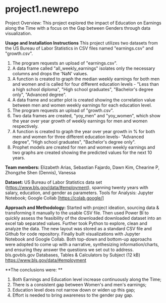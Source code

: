 # project1.newrepo
Project Overview:
This project explored the impact of Education on Earnings along the Time with a focus on the Gap between Genders through data visualization. 

**Usage and Installation Instructions**
This project utilizes two datasets from the US Bureau of Labor Statistics in CSV files named "earnings.csv" and "growth.csv".
1) The program requests an upload of "earnings.csv".
2) A data frame called "all_weekly_earnings" isolates only the necessary columns and drops the 'NaN' values.
3) A function is created to graph the median weekly earnings for both men and women and is called for four different education levels - "Less than a high school diploma", "High school graduates", "Bachelor's degree only", "Advanced degree".
4) A data frame and scatter plot is created showing the correlation value between men and women weekly earnings for each education level.
5) The program requests an upload of "growth.csv".
6) Two data frames are created, "yoy_men" and "yoy_women", which show the year over year growth of weekly earnings for men and women respectively.
7) A function is created to graph the year over year growth in % for both men and women for three different education levels- "Advanced degree", "High school graduates", "Bachelor's degree only".
8) Prophet models are created for men and women weekly earnings and two graphs are created showing the predicted values for the next 10 years.

**Team members:**
Elizabeth Arias, Sebastian Fajardo, Dawn Kim, Chearine P, Zhongzhe Shen (Dennis), Vanessa

**Dataset:**
US Bureau of Labor Statistics data set (https://www.bls.gov/data/#employment), spanning twenty years with salary, education, and gender as parameters.
Tools for Analysis:
Jupyter Notebook; Google Collab [https://colab.google/]

**Approach and Methodology:**
Started with project ideation, sourcing data & transforming it manually to the usable CSV file.  Then used Power BI to quickly assess the feasibility of the downloaded
downloaded dataset into an excel tab separated values. Further took Python to explore, clean and analyze the data. The new layout was stored as a standard
CSV file and Github for code repository. Finally built visualizations with Jupyter Notebook and Google Collab. Both top-down and bottom-up approachs were
adopted to come up with a narrative, synthesizing information/charts, and ensuring they answer the questions we set out to address.
bls.govbls.gov
Databases, Tables & Calculators by Subject (12 kB)
https://www.bls.gov/data/#employment

**The conclusions were: **
1) Both Earnings and Education level increase continuously along the Time;
2) There is a consistent gap between Women's and men's earnings;
3) Education level does not narrow down or widen up this gap;
4) Effort is needed to bring awareness to the gender pay gap.

